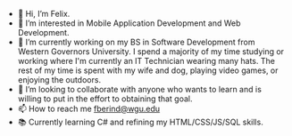 - 👋 Hi, I’m Felix.
- 👀 I’m interested in Mobile Application Development and Web Development.
- 🌱 I’m currently working on my BS in Software Development from Western Governors University. I spend a majority of my time studying or working where I'm currently an IT Technician wearing many hats. The rest of my time is spent with my wife and dog, playing video games, or enjoying the outdoors.
- 💞️ I’m looking to collaborate with anyone who wants to learn and is willing to put in the effort to obtaining that goal.
- 📫 How to reach me fberind@wgu.edu
- 📚 Currently learning C# and refining my HTML/CSS/JS/SQL skills.

<!---
FelixBerinde/FelixBerinde is a ✨ special ✨ repository because its `README.md` (this file) appears on your GitHub profile.
You can click the Preview link to take a look at your changes.
--->
